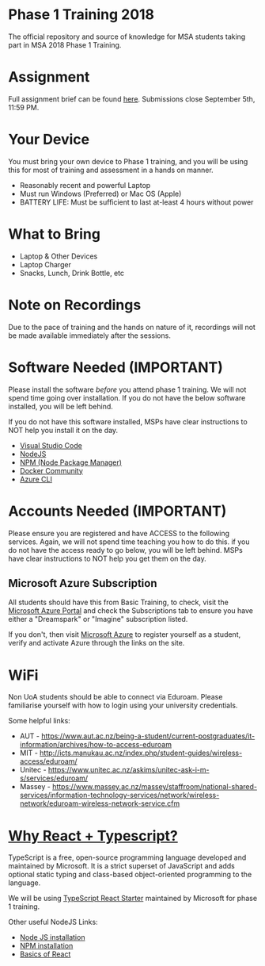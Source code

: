 # Phase 1 Training 2018
The official repository and source of knowledge for MSA students taking part in MSA 2018 Phase 1 Training. 

# Assignment

Full assignment brief can be found [here](https://github.com/NZMSA/2018-Phase-1/blob/master/Assignment/Phase%201.pdf). Submissions close September 5th, 11:59 PM.

# Your Device

You must bring your own device to Phase 1 training, and you will be using this for most of training and assessment in a hands on manner. 

* Reasonably recent and powerful Laptop
* Must run Windows (Preferred) or Mac OS (Apple)
* BATTERY LIFE: Must be sufficient to last at-least 4 hours without power

# What to Bring

* Laptop & Other Devices
* Laptop Charger
* Snacks, Lunch, Drink Bottle, etc

# Note on Recordings

Due to the pace of training and the hands on nature of it,  recordings will not be made available immediately after the sessions.

# Software Needed (IMPORTANT)

Please install the software *before* you attend phase 1 training. We will not spend time going over installation. If you do not have the below software installed, you will be left behind. 

If you do not have this software installed, MSPs have clear instructions to NOT help you install it on the day.

* [Visual Studio Code](https://code.visualstudio.com/download)
* [NodeJS](https://nodejs.org/en/download/)
* [NPM (Node Package Manager)](https://www.npmjs.com/get-npm)
* [Docker Community](https://www.docker.com/community-edition)
* [Azure CLI](https://docs.microsoft.com/en-us/cli/azure/install-azure-cli?view=azure-cli-latest)

# Accounts Needed (IMPORTANT)

Please ensure you are registered and have ACCESS to the following services. Again, we will not spend time teaching you how to do this. if you do not have the access ready to go below, you will be left behind. MSPs have clear instructions to NOT help you get them on the day.

## Microsoft Azure Subscription

All students should have this from Basic Training, to check, visit the [Microsoft Azure Portal](http://portal.azure.com) and check the Subscriptions tab to ensure you have either a "Dreamspark" or "Imagine" subscription listed.

If you don't, then visit [Microsoft Azure](https://azure.microsoft.com/en-us/free/students/) to register yourself as a student, verify and activate Azure through the links on the site.

# WiFi

Non UoA students should be able to connect via Eduroam. Please familiarise yourself with how to login using your university credentials.

Some helpful links:

* AUT - https://www.aut.ac.nz/being-a-student/current-postgraduates/it-information/archives/how-to-access-eduroam
* MIT - http://icts.manukau.ac.nz/index.php/student-guides/wireless-access/eduroam/
* Unitec - https://www.unitec.ac.nz/askims/unitec-ask-i-m-s/services/eduroam/
* Massey - https://www.massey.ac.nz/massey/staffroom/national-shared-services/information-technology-services/network/wireless-network/eduroam-wireless-network-service.cfm

# [Why React + Typescript?](https://blog.logrocket.com/how-why-a-guide-to-using-typescript-with-react-fffb76c61614)

TypeScript is a free, open-source programming language developed and maintained by Microsoft. It is a strict superset of JavaScript and adds optional static typing and class-based object-oriented programming to the language.

We will be using [TypeScript React Starter](https://github.com/Microsoft/TypeScript-React-Starter) maintained by Microsoft for phase 1 training. 

Other useful NodeJS Links:

* [Node JS installation](https://nodejs.org/en/)
* [NPM installation](https://www.npmjs.com/)
* [Basics of React](https://reactjs.org/docs/hello-world.html)